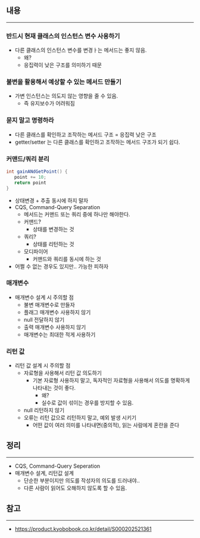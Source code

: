## 내용
---
### 반드시 현재 클래스의 인스턴스 변수 사용하기
- 다른 클래스의 인스턴스 변수를 변경ㅏ는 메서드는 좋지 않음.
	- 왜? 
	- 응집력이 낮은 구조를 의미하기 때문

### 불변을 활용해서 예상할 수 있는 메서드 만들기
- 가변 인스턴스는 의도지 않는 영향을 줄 수 있음.
	- 즉 유지보수가 어려워짐

### 묻지 말고 명령하라
- 다른 클래스를 확인하고 조작하는 메서드 구조 = 응집력 낮은 구조
- getter/setter 는 다른 클래스를 확인하고 조작하는 메서드 구조가 되기 쉽다.

### 커맨드/쿼리 분리
```java
int gainANdGetPoint() {
   point += 10;
   return point
}
```

- 상태변경 + 추출 동시에 하지 말자
- CQS, Command-Query Separation
	- 메서드는 커맨드 또는 쿼리 중에 하나만 해야한다.
	- 커맨드?
		- 상태를 변경하는 것
	- 쿼리?
		- 상태를 리턴하는 것
	- 모디파이어
		- 커맨드와 쿼리를 동시에 하는 것
- 어쩔 수 없는 경우도 있지만.. 가능한 피하자

### 매개변수
- 매개변수 설계 시 주의할 점
	- 불변 매개변수로 만들자
	- 플래그 매개변수 사용하지 않기
	- null 전달하지 않기
	- 출력 매개변수 사용하지 않기
	- 매개변수는 최대한 적게 사용하기
### 리턴 값
- 리턴 값 설계 시 주의할 점
	- 자료형을 사용해서 리턴 값 의도하기
		- 기본 자료형 사용하지 말고, 독자적인 자료형을 사용해서 의도를 명확하게 나타내는 것이 좋다.
			- 왜?
			- 실수로 값이 섞이는 경우를 방지할 수 있음.
	- null 리턴하지 않기
	- 오류는 리턴 값으로 리턴하지 말고, 예외 발생 시키기
		- 어떤 값이 여러 의미를 나타내면(중의적), 읽는 사람에게 혼란을 준다

## 정리
--- 
- CQS, Command-Query Seperation
- 매개변수 설계, 리턴값 설계
	- 단순한 부분이지만 의도를 작성자의 의도를 드러내야..
	- 다른 사람이 읽어도 오해하지 않도록 할 수 있음.

## 참고
---
- https://product.kyobobook.co.kr/detail/S000202521361